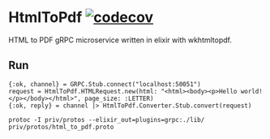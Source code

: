 # HtmlToPdf [![codecov](https://codecov.io/gh/michaelst/html-to-pdf/branch/master/graph/badge.svg)](https://codecov.io/gh/michaelst/html-to-pdf)

HTML to PDF gRPC microservice written in elixir with wkhtmltopdf.

## Run

```
{:ok, channel} = GRPC.Stub.connect("localhost:50051")
request = HtmlToPdf.HTMLRequest.new(html: "<html><body><p>Hello world!</p></body></html>", page_size: :LETTER)
{:ok, reply} = channel |> HtmlToPdf.Converter.Stub.convert(request)

protoc -I priv/protos --elixir_out=plugins=grpc:./lib/ priv/protos/html_to_pdf.proto